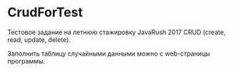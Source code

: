 # CrudForTest
Тестовое задание на летнюю стажировку JavaRush 2017
CRUD (create, read, update, delete).

Заполнить таблицу случайными данными можно с web-страницы программы.
